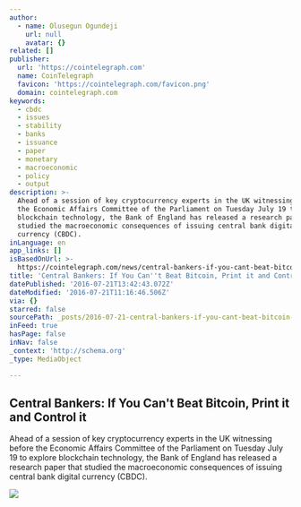 ```yaml
---
author:
  - name: Olusegun Ogundeji
    url: null
    avatar: {}
related: []
publisher:
  url: 'https://cointelegraph.com'
  name: CoinTelegraph
  favicon: 'https://cointelegraph.com/favicon.png'
  domain: cointelegraph.com
keywords:
  - cbdc
  - issues
  - stability
  - banks
  - issuance
  - paper
  - monetary
  - macroeconomic
  - policy
  - output
description: >-
  Ahead of a session of key cryptocurrency experts in the UK witnessing before
  the Economic Affairs Committee of the Parliament on Tuesday July 19 to explore
  blockchain technology, the Bank of England has released a research paper that
  studied the macroeconomic consequences of issuing central bank digital
  currency (CBDC).
inLanguage: en
app_links: []
isBasedOnUrl: >-
  https://cointelegraph.com/news/central-bankers-if-you-cant-beat-bitcoin-print-it-and-control-it
title: 'Central Bankers: If You Can''t Beat Bitcoin, Print it and Control it'
datePublished: '2016-07-21T13:42:43.072Z'
dateModified: '2016-07-21T11:16:46.506Z'
via: {}
starred: false
sourcePath: _posts/2016-07-21-central-bankers-if-you-cant-beat-bitcoin-print-it-and-con.md
inFeed: true
hasPage: false
inNav: false
_context: 'http://schema.org'
_type: MediaObject

---
```

<article style=""><h1>Central Bankers: If You Can't Beat Bitcoin, Print it and Control it</h1><p>Ahead of a session of key cryptocurrency experts in the UK witnessing before the Economic Affairs Committee of the Parliament on Tuesday July 19 to explore blockchain technology, the Bank of England has released a research paper that studied the macroeconomic consequences of issuing central bank digital currency (CBDC).</p><img src="https://cointelegraph.com/images/725_Ly9jb2ludGVsZWdyYXBoLmNvbS9zdG9yYWdlL3VwbG9hZHMvdmlldy9iNmNkNjRmYTRlY2I3MzFjZGNjNGYxMzM4MTkzYWQwOS5qcGc=.jpg" /></article>